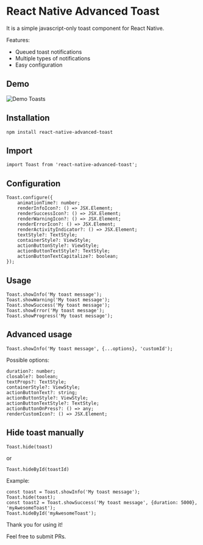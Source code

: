# React Native Advanced Toast

It is a simple javascript-only toast component for React Native.

Features:
* Queued toast notifications
* Multiple types of notifications
* Easy configuration

## Demo

![Demo Toasts](http://res.cloudinary.com/dfzdapo2m/image/upload/c_scale,h_532,q_100/v1525423107/toast_demo_jiyecc.gif)

## Installation
```
npm install react-native-advanced-toast
```

## Import 
```
import Toast from 'react-native-advanced-toast';
```

## Configuration

```
Toast.configure({
    animationTime?: number;
    renderInfoIcon?: () => JSX.Element;
    renderSuccessIcon?: () => JSX.Element;
    renderWarningIcon?: () => JSX.Element;
    renderErrorIcon?: () => JSX.Element;
    renderActivityIndicator?: () => JSX.Element;
    textStyle?: TextStyle;
    containerStyle?: ViewStyle;
    actionButtonStyle?: ViewStyle;
    actionButtonTextStyle?: TextStyle;
    actionButtonTextCapitalize?: boolean;
});
```

## Usage

```
Toast.showInfo('My toast message');
Toast.showWarning('My toast message');
Toast.showSuccess('My toast message');
Toast.showError('My toast message');
Toast.showProgress('My toast message');
```

## Advanced usage

```
Toast.showInfo('My toast message', {...options}, 'customId');
```
Possible options:
```
duration?: number;
closable?: boolean;
textProps?: TextStyle;
containerStyle?: ViewStyle;
actionButtonText?: string;
actionButtonStyle?: ViewStyle;
actionButtonTextStyle?: TextStyle;
actionButtonOnPress?: () => any;
renderCustomIcon?: () => JSX.Element;
```

## Hide toast manually
```
Toast.hide(toast)
```
or 
```
Toast.hideById(toastId)
```

Example:
```
const toast = Toast.showInfo('My toast message');
Toast.hide(toast);
const toast2 = Toast.showSuccess('My toast message', {duration: 5000}, 'myAwesomeToast');
Toast.hideById('myAwesomeToast');
```

Thank you for using it!

Feel free to submit PRs.
